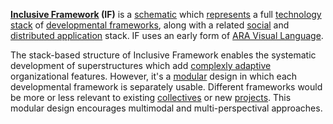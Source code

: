 **[Inclusive Framework](https://docs.google.com/drawings/d/1-WFMRYdueSBba1atcohX0G585zj-gBNlBvZQBqnEmEs/edit?usp=sharing) (IF)** is a [schematic](https://github.com/gcassel/Modular-Organizing-Terminology/blob/master/terms/schematic.md) which [represents](https://github.com/gcassel/Modular-Organizing-Terminology/blob/master/terms/represent.md) a full [technology stack](https://github.com/gcassel/Modular-Organizing-Terminology/blob/master/compound-terms/technology-stack.md) of [developmental frameworks](https://github.com/gcassel/Modular-Organizing-Terminology/blob/master/compound-terms/developmental-framework.md), along with a related [social](https://github.com/gcassel/Modular-Organizing-Terminology/blob/master/terms/social.md) and [distributed application](https://github.com/gcassel/Modular-Organizing-Terminology/blob/master/compound-terms/dapp.md) stack.  IF uses an early form of [ARA Visual Language](https://docs.google.com/document/d/1cO_s2x5Aky-GnrhX2Tj8hFtj3s6qGKzugEf8AQiiXRg/edit?usp=sharing).

The stack-based structure of Inclusive Framework enables the systematic development of superstructures which add [complexly adaptive](https://github.com/gcassel/Modular-Organization-Terminology/blob/master/compound-terms/complex-adaptive-system.md) organizational features.  However, it's a [modular](https://github.com/gcassel/Modular-Organizing-Terminology/blob/master/terms/modular.md) design in which each developmental framework is separately usable.  Different frameworks would be more or less relevant to existing [collectives](https://github.com/gcassel/Modular-Organizing-Terminology/blob/master/terms/collective.md) or new [projects](https://github.com/gcassel/Modular-Organization-Terminology/blob/master/terms/project.md).  This modular design encourages multimodal and multi-perspectival approaches.

